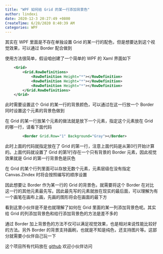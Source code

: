 ```yaml
---
title: "WPF 如何给 Grid 的某一行添加背景色"
author: lindexi
date: 2020-12-3 20:27:49 +0800
CreateTime: 6/28/2020 8:40:39 AM
categories: WPF
---
```


其实在 WPF 里面是不存在单独设置 Grid 的某一行的配色，但是想要达到这个视觉效果，可以通过 Border 配合做到

<!--more-->


<!-- CreateTime:6/28/2020 8:40:39 AM -->



使用方法很简单，假设咱创建了一个简单的 WPF 的 Xaml 界面如下

```xml
    <Grid>
        <Grid.RowDefinitions>
            <RowDefinition Height="*"></RowDefinition>
            <RowDefinition Height="*"></RowDefinition>
            <RowDefinition Height="*"></RowDefinition>
        </Grid.RowDefinitions>
    </Grid>
```

此时需要设置这个 Grid 的某一行的背景颜色，可以通过在这一行放一个 Border 同时设置这个元素的背景色做到

在 Grid 的某一行放某个元素的做法就是放下一个元素，指定这个元素放在 Grid 的哪一行，请看下面代码

```xml
        <Border Grid.Row="1" Background="Gray"></Border>
```

此时上面的代码就指定放在了 Grid 的第一行，注意上面代码是从第0行开始计算的。上面代码就设置了 Grid 的第1行存在一个只有背景的 Border 元素，因此视觉效果就是 Grid 的第一行背景色是灰色

在 Grid 的某个行列里面可以存放无数个元素，元素层级在没有指定 Canvas.ZIndex 时将会按照编写的顺序设置

因此想要让 Border 作为某一行的 Grid 的背景色，就需要将这个 Border 在对比这一行的其他元素最先写。因此最先写的元素就放在现实的最后面，可以理解为有一个画笔在画布上画，先画的图形将会在画面的最下方

看到这里小伙伴是不是也就理解了如何在 Grid 里面的某一列添加背景色呢。其实给 Grid 的列添加背景色和给行添加背景色的方法是差不多的

通过 Border 加上背景色的方法不仅可以满足视觉效果，也是相对来说性能比较好的方法。另外 Border 的背景支持画刷，也就是不知是纯色，还支持图片等。这部分就需要小伙伴自己玩一下

这个项目所有代码放在 [github](https://github.com/lindexi/lindexi_gd/tree/88d685fb9a09f1f1df7b40f080af01e9b6574ce7/WinemwhajallawLigawakuja) 欢迎小伙伴访问

